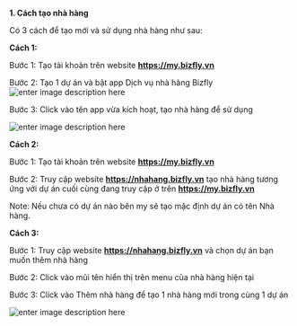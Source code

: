 
**1. Cách tạo nhà hàng**

Có 3 cách để tạo mới và sử dụng nhà hàng như sau:

**Cách 1:**

Bước 1: Tạo tài khoản trên website **https://my.bizfly.vn**

Bước 2: Tạo 1 dự án và bật app Dịch vụ nhà hàng Bizfly
![enter image description here](https://static8.muarecdn.com/original/muare/images/2020/05/12/5595283_gie1baa3iphc3a1p.png)

Bước 3: Click vào tên app vừa kích hoạt, tạo nhà hàng để sử dụng

![enter image description here](https://static8.muarecdn.com/original/muare/images/2020/05/12/5595317_photo-2020-05-12-09-15-33.jpg)

**Cách 2:**

Bước 1: Tạo tài khoản trên website **https://my.bizfly.vn**

Bước 2: Truy cập website **https://nhahang.bizfly.vn** tạo nhà hàng tương ứng với dự án cuối cùng đang truy cập ở trên **https://my.bizfly.vn**

Note: Nếu chưa có dự án nào bên my sẽ tạo mặc định dự án có tên Nhà hàng.

**Cách 3:**

Bước 1: Truy cập website **https://nhahang.bizfly.vn** và chọn dự án bạn muốn thêm nhà hàng

Bước 2: Click vào mũi tên hiển thị trên menu của nhà hàng hiện tại

Bước 3: Click vào Thêm nhà hàng để tạo 1 nhà hàng mới trong cùng 1 dự án 

![enter image description here](https://static8.muarecdn.com/original/muare/images/2020/05/12/5595407_thc3aamnhc3a0hc3a0ng.png)